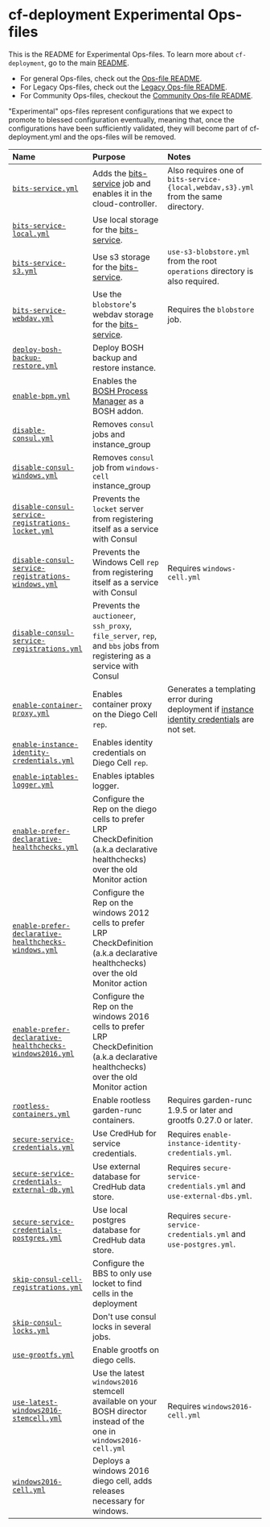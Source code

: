 # cf-deployment Experimental Ops-files

This is the README for Experimental Ops-files. To learn more about `cf-deployment`, go to the main [README](../README.md). 

- For general Ops-files, check out the [Ops-file README](../README.md).
- For Legacy Ops-files, check out the [Legacy Ops-file README](../legacy/README.md).
- For Community Ops-files, checkout the [Community Ops-file README](../community/README.md).

"Experimental" ops-files represent configurations
that we expect to promote to blessed configuration eventually,
meaning that,
once the configurations have been sufficiently validated,
they will become part of cf-deployment.yml
and the ops-files will be removed.

| Name | Purpose | Notes |
|:---  |:---     |:---   |
| [`bits-service.yml`](bits-service.yml) | Adds the [bits-service](https://github.com/cloudfoundry-incubator/bits-service) job and enables it in the cloud-controller. | Also requires one of `bits-service-{local,webdav,s3}.yml` from the same directory. |
| [`bits-service-local.yml`](bits-service-local.yml) | Use local storage for the [bits-service](https://github.com/cloudfoundry-incubator/bits-service). | |
| [`bits-service-s3.yml`](bits-service-s3.yml) | Use s3 storage for the [bits-service](https://github.com/cloudfoundry-incubator/bits-service). | `use-s3-blobstore.yml` from the root `operations` directory is also required. |
| [`bits-service-webdav.yml`](bits-service-webdav.yml) | Use the `blobstore`'s webdav storage for the [bits-service](https://github.com/cloudfoundry-incubator/bits-service). | Requires the `blobstore` job. |
| [`deploy-bosh-backup-restore.yml`](deploy-bosh-backup-restore.yml) | Deploy BOSH backup and restore instance. | |
| [`enable-bpm.yml`](enable-bpm.yml) | Enables the [BOSH Process Manager](https://github.com/cloudfoundry-incubator/bpm-release) as a BOSH addon. | |
| [`disable-consul.yml`](disable-consul.yml) | Removes `consul` jobs and instance_group | |
| [`disable-consul-windows.yml`](disable-consul-windows.yml) | Removes `consul` job from `windows-cell` instance_group | |
| [`disable-consul-service-registrations-locket.yml`](disable-consul-service-registrations-locket.yml) | Prevents the `locket` server from registering itself as a service with Consul | |
| [`disable-consul-service-registrations-windows.yml`](disable-consul-service-registrations-windows.yml) | Prevents the Windows Cell `rep` from registering itself as a service with Consul | Requires `windows-cell.yml` |
| [`disable-consul-service-registrations.yml`](disable-consul-service-registrations.yml) | Prevents the `auctioneer`, `ssh_proxy`, `file_server`, `rep`, and `bbs` jobs from registering as a service with Consul | |
| [`enable-container-proxy.yml`](enable-container-proxy.yml) | Enables container proxy on the Diego Cell `rep`. | Generates a templating error during deployment if [instance identity credentials](enable-instance-identity-credentials.yml) are not set. |
| [`enable-instance-identity-credentials.yml`](enable-instance-identity-credentials.yml) | Enables identity credentials on Diego Cell `rep`. | |
| [`enable-iptables-logger.yml`](enable-iptables-logger.yml) | Enables iptables logger. | |
| [`enable-prefer-declarative-healthchecks.yml`](enable-prefer-declarative-healthchecks.yml) | Configure the Rep on the diego cells to prefer LRP CheckDefinition (a.k.a declarative healthchecks) over the old Monitor action | |
| [`enable-prefer-declarative-healthchecks-windows.yml`](enable-prefer-declarative-healthchecks-windows.yml) | Configure the Rep on the windows 2012 cells to prefer LRP CheckDefinition (a.k.a declarative healthchecks) over the old Monitor action | |
| [`enable-prefer-declarative-healthchecks-windows2016.yml`](enable-prefer-declarative-healthchecks-windows2016.yml) | Configure the Rep on the windows 2016 cells to prefer LRP CheckDefinition (a.k.a declarative healthchecks) over the old Monitor action | |
| [`rootless-containers.yml`](rootless-containers.yml) | Enable rootless garden-runc containers. | Requires garden-runc 1.9.5 or later and grootfs 0.27.0 or later. |
| [`secure-service-credentials.yml`](secure-service-credentials.yml) | Use CredHub for service credentials. | Requires `enable-instance-identity-credentials.yml`. |
| [`secure-service-credentials-external-db.yml`](secure-service-credentials-external-db.yml) | Use external database for CredHub data store. | Requires `secure-service-credentials.yml` and `use-external-dbs.yml`. |
| [`secure-service-credentials-postgres.yml`](secure-service-credentials-postgres.yml) | Use local postgres database for CredHub data store. | Requires `secure-service-credentials.yml` and `use-postgres.yml`. |
| [`skip-consul-cell-registrations.yml`](skip-consul-cell-registrations.yml) | Configure the BBS to only use locket to find cells in the deployment | |
| [`skip-consul-locks.yml`](skip-consul-locks.yml) | Don't use consul locks in several jobs. | |
| [`use-grootfs.yml`](use-grootfs.yml) | Enable grootfs on diego cells. | |
| [`use-latest-windows2016-stemcell.yml`](use-latest-windows2016-stemcell.yml) | Use the latest `windows2016` stemcell available on your BOSH director instead of the one in `windows2016-cell.yml` | Requires `windows2016-cell.yml` |
| [`windows2016-cell.yml`](windows2016-cell.yml) | Deploys a windows 2016 diego cell, adds releases necessary for windows. |  |

